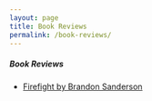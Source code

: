 ```yaml
---
layout: page
title: Book Reviews
permalink: /book-reviews/
---
```


##### Book Reviews
- [Firefight by Brandon Sanderson](https://tactictalisman.github.io/2020/06/07/firefight.html)
